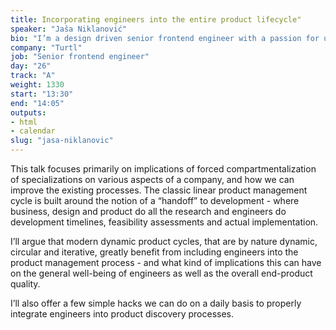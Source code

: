 ```yaml
---
title: Incorporating engineers into the entire product lifecycle"
speaker: "Jaša Niklanović"
bio: "I’m a design driven senior frontend engineer with a passion for user experience. Starting off with a social sciences background, running a boutique web/mobile dev shop and working with startups from all over the globe pushed me to explore that personal sweet spot somewhere between engineering, UI/UX design, product and business from the very beginning of my career. A strong believer that best products are built when we connect passionate people with diverse skills in an environment, open to experimentation and failure. Currently building the future of content marketing Turtl.Fun fact about me: I'm raising 4 of the sweetest cats in the world - Fiona, Bella, Lexi & Indy."
company: "Turtl"
job: "Senior frontend engineer"
day: "26"
track: "A"
weight: 1330
start: "13:30"
end: "14:05"
outputs:
- html
- calendar
slug: "jasa-niklanovic"
---
```


This talk focuses primarily on implications of forced compartmentalization of specializations on various aspects of a company, and how we can improve the existing processes. The classic linear product management cycle is built around the notion of a “handoff” to development - where business, design and product do all the research and engineers do development timelines, feasibility assessments and actual implementation.

I’ll argue that modern dynamic product cycles, that are by nature dynamic, circular and iterative, greatly benefit from including engineers into the product management process - and what kind of implications this can have on the general well-being of engineers as well as the overall end-product quality.

I’ll also offer a few simple hacks we can do on a daily basis to properly integrate engineers into product discovery processes.